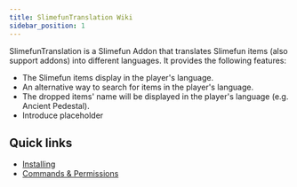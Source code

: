 ```yaml
---
title: SlimefunTranslation Wiki
sidebar_position: 1
---
```


SlimefunTranslation is a Slimefun Addon that translates Slimefun items (also support addons) into different languages. It provides the following features:

- The Slimefun items display in the player's language.
- An alternative way to search for items in the player's language.
- The dropped items' name will be displayed in the player's language (e.g. Ancient Pedestal).
- Introduce placeholder

## Quick links

- [Installing](/slimefun-translation/getting-started/installing)
- [Commands & Permissions](/slimefun-translation/usage/commands-and-permissions)
